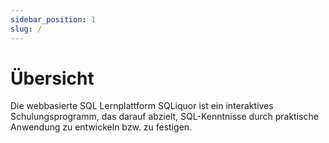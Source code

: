 ```yaml
---
sidebar_position: 1
slug: /
---
```


# Übersicht

Die webbasierte SQL Lernplattform SQLiquor ist ein interaktives Schulungsprogramm, das darauf abzielt, SQL-Kenntnisse durch praktische Anwendung zu entwickeln bzw. zu festigen.
